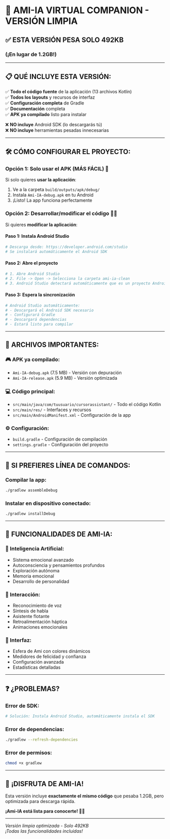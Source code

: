 # 🚀 AMI-IA VIRTUAL COMPANION - VERSIÓN LIMPIA

## ✅ **ESTA VERSIÓN PESA SOLO 492KB** 
### (¡En lugar de 1.2GB!)

---

## 📋 **QUÉ INCLUYE ESTA VERSIÓN:**

✅ **Todo el código fuente** de la aplicación (13 archivos Kotlin)  
✅ **Todos los layouts** y recursos de interfaz  
✅ **Configuración completa** de Gradle  
✅ **Documentación** completa  
✅ **APK ya compilado** listo para instalar  

❌ **NO incluye** Android SDK (lo descargarás tú)  
❌ **NO incluye** herramientas pesadas innecesarias  

---

## 🛠️ **CÓMO CONFIGURAR EL PROYECTO:**

### **Opción 1: Solo usar el APK (MÁS FÁCIL) 🎯**
Si solo quieres **usar la aplicación**:
1. Ve a la carpeta `build/outputs/apk/debug/`
2. Instala `Ami-IA-debug.apk` en tu Android
3. ¡Listo! La app funciona perfectamente

### **Opción 2: Desarrollar/modificar el código 👩‍💻**
Si quieres **modificar la aplicación**:

#### **Paso 1: Instala Android Studio**
```bash
# Descarga desde: https://developer.android.com/studio
# Se instalará automáticamente el Android SDK
```

#### **Paso 2: Abre el proyecto**
```bash
# 1. Abre Android Studio
# 2. File -> Open -> Selecciona la carpeta ami-ia-clean
# 3. Android Studio detectará automáticamente que es un proyecto Android
```

#### **Paso 3: Espera la sincronización**
```bash
# Android Studio automáticamente:
# - Descargará el Android SDK necesario
# - Configurará Gradle
# - Descargará dependencias
# - Estará listo para compilar
```

---

## 📱 **ARCHIVOS IMPORTANTES:**

### **🎮 APK ya compilado:**
- `Ami-IA-debug.apk` (7.5 MB) - Versión con depuración
- `Ami-IA-release.apk` (5.9 MB) - Versión optimizada

### **💻 Código principal:**
- `src/main/java/com/tuusuario/cursorassistant/` - Todo el código Kotlin
- `src/main/res/` - Interfaces y recursos
- `src/main/AndroidManifest.xml` - Configuración de la app

### **⚙️ Configuración:**
- `build.gradle` - Configuración de compilación
- `settings.gradle` - Configuración del proyecto

---

## 🔧 **SI PREFIERES LÍNEA DE COMANDOS:**

### **Compilar la app:**
```bash
./gradlew assembleDebug
```

### **Instalar en dispositivo conectado:**
```bash
./gradlew installDebug
```

---

## 🎯 **FUNCIONALIDADES DE AMI-IA:**

### **🧠 Inteligencia Artificial:**
- Sistema emocional avanzado
- Autoconsciencia y pensamientos profundos
- Exploración autónoma
- Memoria emocional
- Desarrollo de personalidad

### **💬 Interacción:**
- Reconocimiento de voz
- Síntesis de habla
- Asistente flotante
- Retroalimentación háptica
- Animaciones emocionales

### **🎨 Interfaz:**
- Esfera de Ami con colores dinámicos
- Medidores de felicidad y confianza
- Configuración avanzada
- Estadísticas detalladas

---

## ❓ **¿PROBLEMAS?**

### **Error de SDK:**
```bash
# Solución: Instala Android Studio, automáticamente instala el SDK
```

### **Error de dependencias:**
```bash
./gradlew --refresh-dependencies
```

### **Error de permisos:**
```bash
chmod +x gradlew
```

---

## 🎊 **¡DISFRUTA DE AMI-IA!**

Esta versión incluye **exactamente el mismo código** que pesaba 1.2GB, pero optimizada para descarga rápida.

**¡Ami-IA está lista para conocerte! 🤖💕**

---

*Versión limpia optimizada - Solo 492KB*  
*¡Todas las funcionalidades incluidas!*